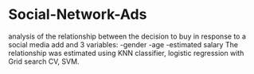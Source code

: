 # Social-Network-Ads
analysis of the relationship between the decision to buy in response to a social media add and 3 variables:
  -gender
  -age
  -estimated salary
The relationship was estimated using KNN classifier, logistic regression with Grid search CV, SVM.
